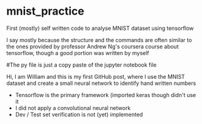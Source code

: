 # mnist_practice
First (mostly) self written code to analyse MNIST dataset using tensorflow

I say mostly because the structure and the commands are often similar to the ones provided by professor Andrew Ng's coursera course about tensorflow, though a good portion was written by myself

#The py file is just a copy paste of the jupyter notebook file

Hi, I am William and this is my first GitHub post, where I use the MNIST dataset and create a small neural network to identify hand written numbers 


- Tensorflow is the primary framework (imported keras though didn't use it
- I did not apply a convolutional neural network
- Dev / Test set verification is not (yet) implemented
